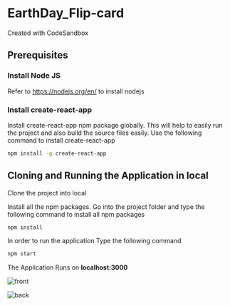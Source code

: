 # EarthDay_Flip-card
Created with CodeSandbox

## Prerequisites

### Install Node JS
Refer to https://nodejs.org/en/ to install nodejs

### Install create-react-app
Install create-react-app npm package globally. This will help to easily run the project and also build the source files easily. Use the following command to install create-react-app

```bash
npm install -g create-react-app
```

## Cloning and Running the Application in local

Clone the project into local

Install all the npm packages. Go into the project folder and type the following command to install all npm packages

```bash
npm install
```

In order to run the application Type the following command

```bash
npm start
```

The Application Runs on **localhost:3000**

![front](https://user-images.githubusercontent.com/120421353/218982994-7c8e65b2-1eaf-4c27-aaa8-e4ea0ca1e2d9.png)


![back](https://user-images.githubusercontent.com/120421353/218983027-65561254-b595-4c4a-b7f9-caa5ce444b8c.png)



